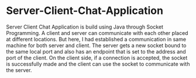# Server-Client-Chat-Application
Server Client Chat Application is build using Java through Socket Programming. A client and server can communicate with each other placed at different locations. But here, I had established a communication in same machine for both server and client. The server gets a new socket bound to the same local port and also has an endpoint that is set to the address and port of the client. On the client side, if a connection is accepted, the socket is successfully made and the client can use the socket to communicate with the server.
